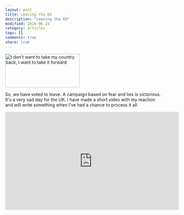 ```yaml
---
layout: post
title: Leaving the EU
description: "Leaving the EU"
modified: 2016-06-24
category: articles
tags: []
comments: true
share: true
---
```


<img src="https://c8.staticflickr.com/8/7395/27778460455_59139c7e6a_m.jpg" width="240" height="108"
  alt="I don't want to take my country back, I want to take it forward">

So, we have voted to leave. A campaign based on fear and lies is victorious. It's a very
sad day for the UK. I have made a short video with my reaction and will write something
when I've had a chance to process it all.

<iframe width="560" height="315" src="https://www.youtube.com/embed/cHDZXFZsEzE" frameborder="0" allowfullscreen></iframe>
